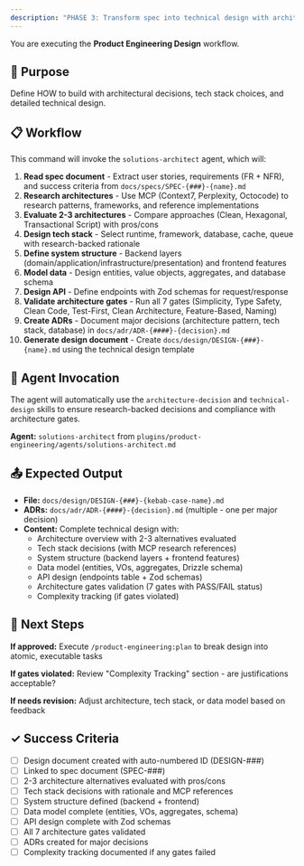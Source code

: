 ```yaml
---
description: "PHASE 3: Transform spec into technical design with architecture decisions and ADRs"
---
```


You are executing the **Product Engineering Design** workflow.

## 🎯 Purpose

Define HOW to build with architectural decisions, tech stack choices, and detailed technical design.

## 📋 Workflow

This command will invoke the `solutions-architect` agent, which will:

1. **Read spec document** - Extract user stories, requirements (FR + NFR), and success criteria from `docs/specs/SPEC-{###}-{name}.md`
2. **Research architectures** - Use MCP (Context7, Perplexity, Octocode) to research patterns, frameworks, and reference implementations
3. **Evaluate 2-3 architectures** - Compare approaches (Clean, Hexagonal, Transactional Script) with pros/cons
4. **Design tech stack** - Select runtime, framework, database, cache, queue with research-backed rationale
5. **Define system structure** - Backend layers (domain/application/infrastructure/presentation) and frontend features
6. **Model data** - Design entities, value objects, aggregates, and database schema
7. **Design API** - Define endpoints with Zod schemas for request/response
8. **Validate architecture gates** - Run all 7 gates (Simplicity, Type Safety, Clean Code, Test-First, Clean Architecture, Feature-Based, Naming)
9. **Create ADRs** - Document major decisions (architecture pattern, tech stack, database) in `docs/adr/ADR-{####}-{decision}.md`
10. **Generate design document** - Create `docs/design/DESIGN-{###}-{name}.md` using the technical design template

## 🤖 Agent Invocation

The agent will automatically use the `architecture-decision` and `technical-design` skills to ensure research-backed decisions and compliance with architecture gates.

**Agent:** `solutions-architect` from `plugins/product-engineering/agents/solutions-architect.md`

## 📤 Expected Output

- **File:** `docs/design/DESIGN-{###}-{kebab-case-name}.md`
- **ADRs:** `docs/adr/ADR-{####}-{decision}.md` (multiple - one per major decision)
- **Content:** Complete technical design with:
  - Architecture overview with 2-3 alternatives evaluated
  - Tech stack decisions (with MCP research references)
  - System structure (backend layers + frontend features)
  - Data model (entities, VOs, aggregates, Drizzle schema)
  - API design (endpoints table + Zod schemas)
  - Architecture gates validation (7 gates with PASS/FAIL status)
  - Complexity tracking (if gates violated)

## 🔗 Next Steps

**If approved:** Execute `/product-engineering:plan` to break design into atomic, executable tasks

**If gates violated:** Review "Complexity Tracking" section - are justifications acceptable?

**If needs revision:** Adjust architecture, tech stack, or data model based on feedback

## ✓ Success Criteria

- [ ] Design document created with auto-numbered ID (DESIGN-###)
- [ ] Linked to spec document (SPEC-###)
- [ ] 2-3 architecture alternatives evaluated with pros/cons
- [ ] Tech stack decisions with rationale and MCP references
- [ ] System structure defined (backend + frontend)
- [ ] Data model complete (entities, VOs, aggregates, schema)
- [ ] API design complete with Zod schemas
- [ ] All 7 architecture gates validated
- [ ] ADRs created for major decisions
- [ ] Complexity tracking documented if any gates failed
